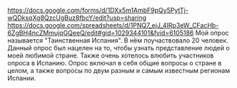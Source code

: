 https://docs.google.com/forms/d/1DXx5m1AmbF9pQy5PytTj-wQDksqXg8QzcUgBuz8fbcY/edit?usp=sharing
https://docs.google.com/spreadsheets/d/1PNQ7_ejJ_4IRp3eW_CFacHb-6ZgBH4ncZMmujqGQeeQ/edit#gid=1029344101&fvid=6105186
Мой опрос называется "Таинственная Испания". В нём поучаствовало 20 человек. Данный опрос был нацелен на то, чтобы узнать представление людей о моей любимой стране. Также очень хотелось влюбить участников опроса в Испанию. Опрос включал в себя общие вопросы о стране в целом, а также вопросы по двум разным и самым известным регионам Испании.
